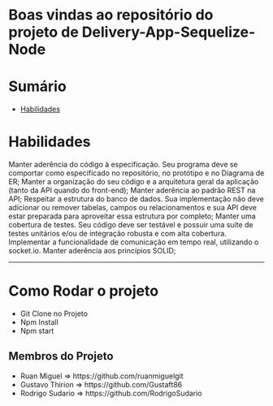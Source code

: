 

# Boas vindas ao repositório do projeto de Delivery-App-Sequelize-Node


# Sumário

- [Habilidades](#habilidades)
 

# Habilidades

Manter aderência do código à especificação. Seu programa deve se comportar como especificado no repositório, no protótipo e no Diagrama de ER;
Manter a organização do seu código e a arquitetura geral da aplicação (tanto da API quando do front-end);
Manter aderência ao padrão REST na API;
Respeitar a estrutura do banco de dados. Sua implementação não deve adicionar ou remover tabelas, campos ou relacionamentos e sua API deve estar preparada para aproveitar essa estrutura por completo;
Manter uma cobertura de testes. Seu código deve ser testável e possuir uma suíte de testes unitários e/ou de integração robusta e com alta cobertura.
Implementar a funcionalidade de comunicação em tempo real, utilizando o socket.io.
Manter aderência aos princípios SOLID;


---
<h1> Como Rodar o projeto</h1>
<ul>
  <li> Git Clone no Projeto</li>
  <li> Npm Install</li>
  <li> Npm start</li>
 </ul>

<h2>Membros do Projeto</h2>
<ul>
  <li>Ruan Miguel => https://github.com/ruanmiguelgit</li>
  <li> Gustavo Thirion => https://github.com/Gustaft86</li>
  <li> Rodrigo Sudario => https://github.com/RodrigoSudario</li>
</ul>



  
